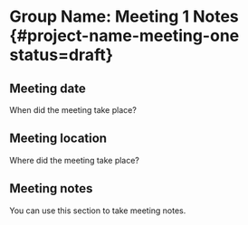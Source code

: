# Group Name: Meeting 1 Notes {#project-name-meeting-one status=draft}

## Meeting date

When did the meeting take place?

## Meeting location

Where did the meeting take place?

## Meeting notes

You can use this section to take meeting notes.
